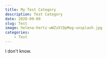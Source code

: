 ```yaml
---
title: My Test Category
description: Test Category
date: 2020-09-09
slug: Test
image: helena-hertz-wWZzXlDpMog-unsplash.jpg
categories:
    - Test
---
```


I don't know.